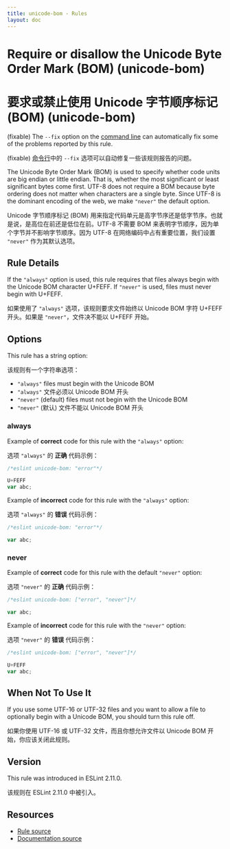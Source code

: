 ```yaml
---
title: unicode-bom - Rules
layout: doc
---
```

<!-- Note: No pull requests accepted for this file. See README.md in the root directory for details. -->

# Require or disallow the Unicode Byte Order Mark (BOM) (unicode-bom)

# 要求或禁止使用 Unicode 字节顺序标记 (BOM) (unicode-bom)

(fixable) The `--fix` option on the [command line](../user-guide/command-line-interface#fix) can automatically fix some of the problems reported by this rule.

(fixable) [命令行](../user-guide/command-line-interface#fix)中的 `--fix` 选项可以自动修复一些该规则报告的问题。

The Unicode Byte Order Mark (BOM) is used to specify whether code units are big
endian or little endian. That is, whether the most significant or least
significant bytes come first. UTF-8 does not require a BOM because byte ordering
does not matter when characters are a single byte. Since UTF-8 is the dominant
encoding of the web, we make `"never"` the default option.

 Unicode 字节顺序标记 (BOM) 用来指定代码单元是高字节序还是低字节序。也就是说，是高位在前还是低位在前。UTF-8 不需要 BOM 来表明字节顺序，因为单个字节并不影响字节顺序。因为 UTF-8 在网络编码中占有重要位置，我们设置 `"never"` 作为其默认选项。

## Rule Details

If the `"always"` option is used, this rule requires that files always begin
with the Unicode BOM character U+FEFF. If `"never"` is used, files must never
begin with U+FEFF.

如果使用了 `"always"` 选项，该规则要求文件始终以 Unicode BOM 字符 U+FEFF 开头。如果是 `"never"`，文件决不能以 U+FEFF 开始。

## Options

This rule has a string option:

该规则有一个字符串选项：

* `"always"` files must begin with the Unicode BOM
* `"always"` 文件必须以 Unicode BOM 开头
* `"never"` (default) files must not begin with the Unicode BOM
* `"never"` (默认) 文件不能以 Unicode BOM 开头

### always

Example of **correct** code for this rule with the `"always"` option:

选项 `"always"` 的 **正确** 代码示例：

```js
/*eslint unicode-bom: "error"*/

U+FEFF
var abc;
```

Example of **incorrect** code for this rule with the `"always"` option:

选项 `"always"` 的 **错误** 代码示例：

```js
/*eslint unicode-bom: "error"*/

var abc;
```

### never

Example of **correct** code for this rule with the default `"never"` option:

选项 `"never"` 的 **正确** 代码示例：

```js
/*eslint unicode-bom: ["error", "never"]*/

var abc;
```

Example of **incorrect** code for this rule with the `"never"` option:

选项 `"never"` 的 **错误** 代码示例：

```js
/*eslint unicode-bom: ["error", "never"]*/

U+FEFF
var abc;
```

## When Not To Use It

If you use some UTF-16 or UTF-32 files and you want to allow a file to
optionally begin with a Unicode BOM, you should turn this rule off.

如果你使用 UTF-16 或 UTF-32 文件，而且你想允许文件以 Unicode BOM 开始，你应该关闭此规则。

## Version

This rule was introduced in ESLint 2.11.0.

该规则在 ESLint 2.11.0 中被引入。

## Resources

* [Rule source](https://github.com/eslint/eslint/tree/master/lib/rules/unicode-bom.js)
* [Documentation source](https://github.com/eslint/eslint/tree/master/docs/rules/unicode-bom.md)
